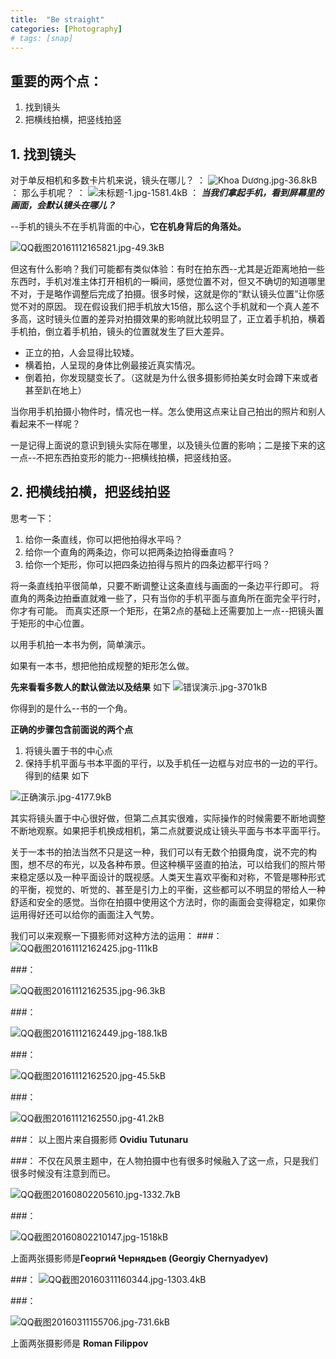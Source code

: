 ```yaml
---
title:  "Be straight"
categories: [Photography]
# tags: [snap]
---
```



## 重要的两个点：
1. 找到镜头
2. 把横线拍横，把竖线拍竖

## 1. 找到镜头
对于单反相机和多数卡片机来说，镜头在哪儿？
：
![Khoa Dương.jpg-36.8kB][1]
：
那么手机呢？
：
![未标题-1.jpg-1581.4kB][2]
：
***当我们拿起手机，看到屏幕里的画面，会默认镜头在哪儿？***


--手机的镜头不在手机背面的中心，**它在机身背后的角落处。**

![QQ截图20161112165821.jpg-49.3kB][3]


但这有什么影响？我们可能都有类似体验：有时在拍东西--尤其是近距离地拍一些东西时，手机对准主体打开相机的一瞬间，感觉位置不对，但又不确切的知道哪里不对，于是略作调整后完成了拍摄。很多时候，这就是你的“默认镜头位置”让你感觉不对的原因。
现在假设我们把手机放大15倍，那么这个手机就和一个真人差不多高，这时镜头位置的差异对拍摄效果的影响就比较明显了，正立着手机拍，横着手机拍，倒立着手机拍，镜头的位置就发生了巨大差异。

* 正立的拍，人会显得比较矮。
* 横着拍，人呈现的身体比例最接近真实情况。
* 倒着拍，你发现腿变长了。（这就是为什么很多摄影师拍美女时会蹲下来或者甚至趴在地上）

当你用手机拍摄小物件时，情况也一样。怎么使用这点来让自己拍出的照片和别人看起来不一样呢？

一是记得上面说的意识到镜头实际在哪里，以及镜头位置的影响；二是接下来的这一点--不把东西拍变形的能力--把横线拍横，把竖线拍竖。

## 2. 把横线拍横，把竖线拍竖

思考一下：

1. 给你一条直线，你可以把他拍得水平吗？
2. 给你一个直角的两条边，你可以把两条边拍得垂直吗？
3. 给你一个矩形，你可以把四条边拍得与照片的四条边都平行吗？

将一条直线拍平很简单，只要不断调整让这条直线与画面的一条边平行即可。
将直角的两条边拍垂直就难一些了，只有当你的手机平面与直角所在面完全平行时，你才有可能。
而真实还原一个矩形，在第2点的基础上还需要加上一点--把镜头置于矩形的中心位置。

以用手机拍一本书为例，简单演示。

如果有一本书，想把他拍成规整的矩形怎么做。

**先来看看多数人的默认做法以及结果**
如下
![错误演示.jpg-3701kB][4]

你得到的是什么--书的一个角。


**正确的步骤包含前面说的两个点**

1. 将镜头置于书的中心点
2. 保持手机平面与书本平面的平行，以及手机任一边框与对应书的一边的平行。
得到的结果
如下

![正确演示.jpg-4177.9kB][5]

其实将镜头置于中心很好做，但第二点其实很难，实际操作的时候需要不断地调整不断地观察。如果把手机换成相机，第二点就要说成让镜头平面与书本平面平行。


关于一本书的拍法当然不只是这一种，我们可以有无数个拍摄角度，说不完的构图，想不尽的布光，以及各种布景。但这种横平竖直的拍法，可以给我们的照片带来稳定感以及一种平面设计的既视感。人类天生喜欢平衡和对称，不管是哪种形式的平衡，视觉的、听觉的、甚至是引力上的平衡，这些都可以不明显的带给人一种舒适和安全的感觉。当你在拍摄中使用这个方法时，你的画面会变得稳定，如果你运用得好还可以给你的画面注入气势。

我们可以来观察一下摄影师对这种方法的运用：
###：
![QQ截图20161112162425.jpg-111kB][6]

###：

![QQ截图20161112162535.jpg-96.3kB][7]

###：

![QQ截图20161112162449.jpg-188.1kB][8]

###：

![QQ截图20161112162520.jpg-45.5kB][9]


###：

![QQ截图20161112162550.jpg-41.2kB][10]

###：
以上图片来自摄影师 **Ovidiu Tutunaru**

###：
不仅在风景主题中，在人物拍摄中也有很多时候融入了这一点，只是我们很多时候没有注意到而已。

![QQ截图20160802205610.jpg-1332.7kB][11]

###：


![QQ截图20160802210147.jpg-1518kB][12]


上面两张摄影师是**Георгий Чернядьев (Georgiy Chernyadyev)**

###：
![QQ截图20160311160344.jpg-1303.4kB][13]

###：

![QQ截图20160311155706.jpg-731.6kB][14]

上面两张摄影师是 **Roman Filippov**



  [1]: http://static.zybuluo.com/Xulelong/kekkl9x0ozerxiwq0xr0cgku/Khoa%20D%C6%B0%C6%A1ng.jpg
  [2]: http://static.zybuluo.com/Xulelong/rtcmfhjsyecmtkk3i0m8a2xf/%E6%9C%AA%E6%A0%87%E9%A2%98-1.jpg
  [3]: http://static.zybuluo.com/Xulelong/zutmn4q4icxpl9a196xs8zxd/QQ%E6%88%AA%E5%9B%BE20161112165821.jpg
  [4]: http://static.zybuluo.com/Xulelong/53q37bxau44fowwxqdqqmy10/%E9%94%99%E8%AF%AF%E6%BC%94%E7%A4%BA.jpg
  [5]: http://static.zybuluo.com/Xulelong/z8233hp7umacrprs5r90lb1t/%E6%AD%A3%E7%A1%AE%E6%BC%94%E7%A4%BA.jpg
  [6]: http://static.zybuluo.com/Xulelong/ewaq2507cpflvqubd8uu5vkw/QQ%E6%88%AA%E5%9B%BE20161112162425.jpg
  [7]: http://static.zybuluo.com/Xulelong/fkubutu8u1e1oa2prcooo9c4/QQ%E6%88%AA%E5%9B%BE20161112162535.jpg
  [8]: http://static.zybuluo.com/Xulelong/e4x8plerxddt9hhrki4pw81c/QQ%E6%88%AA%E5%9B%BE20161112162449.jpg
  [9]: http://static.zybuluo.com/Xulelong/6dav0xobxap32auufwupkram/QQ%E6%88%AA%E5%9B%BE20161112162520.jpg
  [10]: http://static.zybuluo.com/Xulelong/hfl1hnenr1n22wsnfeheatum/QQ%E6%88%AA%E5%9B%BE20161112162550.jpg
  [11]: http://static.zybuluo.com/Xulelong/bzd7drgwg40mxi7yu5tcxyfg/QQ%E6%88%AA%E5%9B%BE20160802205610.jpg
  [12]: http://static.zybuluo.com/Xulelong/i2pox2xals0tfstkokv86wwp/QQ%E6%88%AA%E5%9B%BE20160802210147.jpg
  [13]: http://static.zybuluo.com/Xulelong/5gng7nzja4b6tsiakc6ld515/QQ%E6%88%AA%E5%9B%BE20160311160344.jpg
  [14]: http://static.zybuluo.com/Xulelong/4cfqh1ew00u4tazj2nthvm9i/QQ%E6%88%AA%E5%9B%BE20160311155706.jpg
